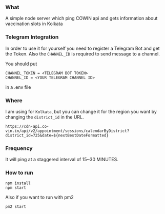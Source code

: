 ### What

A simple node server which ping COWIN api and gets information about vaccination slots in Kolkata

### Telegram Integration

In order to use it for yourself you need to register a Telegram Bot and get the Token. Also the `CHANNEL_ID` is required to
send message to a channel.

You should put

```
CHANNEL_TOKEN = <TELEGRAM BOT TOKEN>
CHANNEL_ID = <YOUR TELEGRAM CHANNEL ID>
```

in a .env file

### Where

I am using for `Kolkata`, but you can change it for the region you want by changing the `district_id` in the URL.

```
https://cdn-api.co-vin.in/api/v2/appointment/sessions/calendarByDistrict?district_id=725&date=${nextBestDateFormatted}

```

### Frequency

It will ping at a staggered interval of 15~30 MINUTES.

### How to run

```
npm install
npm start
```

Also if you want to run with pm2

```
pm2 start
```
